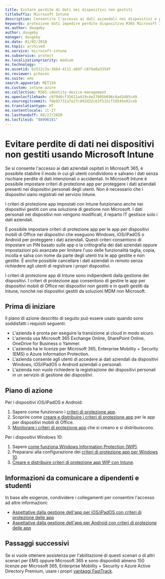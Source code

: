 ```yaml
---
title: Evitare perdite di dati nei dispositivi non gestiti
titleSuffix: Microsoft Intune
description: Consentire l'accesso ai dati aziendali nei dispositivi e proteggere i dati dalla divulgazione usando Microsoft Intune.
keywords: protezione dati impedire perdite dispositivo M365 Microsoft 365
ms.author: dougeby
author: dougeby
manager: dougeby
ms.date: 01/02/2018
ms.topic: archived
ms.service: microsoft-intune
ms.subservice: protect
ms.localizationpriority: medium
ms.technology: ''
ms.assetid: b1512c3a-3bbd-4111-a0df-c874a0a335df
ms.reviewer: pchacon
ms.suite: ems
search.appverid: MET150
ms.custom: intune-azure
ms.collection: M365-identity-device-management
ms.openlocfilehash: c979d6cf35611a419c4e27605b696c6ad3d85cd9
ms.sourcegitcommit: fde92731a7e27c892d32c63f515cf19545e02ceb
ms.translationtype: HT
ms.contentlocale: it-IT
ms.lasthandoff: 08/27/2020
ms.locfileid: "88996181"
---
```

# <a name="prevent-data-leaks-on-non-managed-devices-using-microsoft-intune"></a>Evitare perdite di dati nei dispositivi non gestiti usando Microsoft Intune

Se si consente l'accesso ai dati aziendali ospitati in Microsoft 365, è possibile stabilire il modo in cui gli utenti condividono e salvano i dati senza rischiare perdite di dati intenzionali o accidentali. In Microsoft Intune è possibile impostare criteri di protezione app per proteggere i dati aziendali presenti nei dispositivi personali degli utenti. Non è necessario che i dispositivi siano registrati nel servizio Intune. 

I criteri di protezione app impostati con Intune funzionano anche nei dispositivi gestiti con una soluzione di gestione non Microsoft. I dati personali nei dispositivi non vengono modificati, il reparto IT gestisce solo i dati aziendali. 

È possibile impostare criteri di protezione app per le app per dispositivi mobili di Office nei dispositivi che eseguono Windows, iOS/iPadOS o Android per proteggere i dati aziendali. Questi criteri consentono di impostare un PIN basato sulle app o la crittografia dei dati aziendali oppure impostazioni più avanzate per limitare l'uso delle funzionalità taglia, copia, incolla e salva con nome da parte degli utenti tra le app gestite e non gestite. È anche possibile cancellare i dati aziendali in remoto senza richiedere agli utenti di registrare i propri dispositivi.

I criteri di protezione app di Intune sono indipendenti dalla gestione dei dispositivi. I criteri di protezione app consentono di gestire le app per dispositivi mobili di Office nei dispositivi non gestiti e in quelli gestiti da Intune, nonché nei dispositivi gestiti da soluzioni MDM non Microsoft.

## <a name="before-you-begin"></a>Prima di iniziare

Il piano di azione descritto di seguito può essere usato quando sono soddisfatti i requisiti seguenti:

* L'azienda è pronta per eseguire la transizione al cloud in modo sicuro.
* L'azienda usa Microsoft 365 Exchange Online, SharePoint Online, OneDrive for Business o Yammer.
* L'azienda ha le licenze per Microsoft 365, Enterprise Mobility + Security (EMS) o Azure Information Protection.
* L'azienda consente agli utenti di accedere ai dati aziendali da dispositivi Windows, iOS/iPadOS o Android aziendali o personali.
* L'azienda non vuole richiedere la registrazione dei dispositivi personali in un servizio di gestione dei dispositivi.

## <a name="action-plan"></a>Piano di azione

Per i dispositivi iOS/iPadOS e Android:

1. Sapere come funzionano i [criteri di protezione app](../apps/app-protection-policy.md).
2. Scoprire come [creare e distribuire i criteri di protezione app](../apps/app-protection-policies.md) per le app per dispositivi mobili di Office.
3. [Monitorare i criteri di protezione app](../apps/app-protection-policies-monitor.md) che si creano e si distribuiscono.

Per i dispositivi Windows 10:

1. Sapere [come funziona Windows Information Protection (WIP)](/windows/threat-protection/windows-information-protection/protect-enterprise-data-using-wip).
2. Prepararsi alla configurazione dei [criteri di protezione app per Windows 10](../apps/app-protection-policies-configure-windows-10.md).
3. [Creare e distribuire criteri di protezione app WIP con Intune](../apps/windows-information-protection-policy-create.md).

## <a name="what-to-tell-employees-and-students"></a>Informazioni da comunicare a dipendenti e studenti

In base alle esigenze, condividere i collegamenti per consentire l'accesso ad altre informazioni:

* [Aspettative dalla gestione dell'app per iOS/iPadOS con criteri di protezione delle app](../fundamentals/end-user-mam-apps-ios.md)
* [Aspettative dalla gestione dell'app per Android con criteri di protezione delle app](../fundamentals/end-user-mam-apps-android.md)

## <a name="next-steps"></a>Passaggi successivi

Se si vuole ottenere assistenza per l'abilitazione di questi scenari o di altri scenari per EMS oppure Microsoft 365 e sono disponibili almeno 150 licenze per Microsoft 365, Enterprise Mobility + Security o Azure Active Directory Premium, usare i propri [vantaggi FastTrack](/enterprise-mobility-security/solutions/enterprise-mobility-fasttrack-program).
